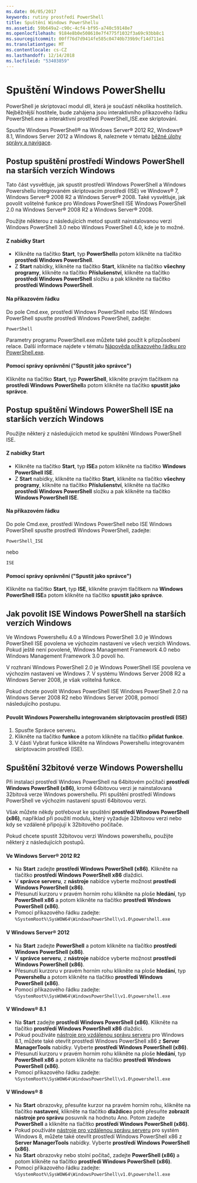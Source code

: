 ```yaml
---
ms.date: 06/05/2017
keywords: rutiny prostředí PowerShell
title: Spuštění Windows PowerShellu
ms.assetid: 59b649a2-c90c-4cf4-bf95-a740c59148e7
ms.openlocfilehash: 9184e8b0e508610e7f4775f1032f3a69c93bb8c1
ms.sourcegitcommit: 00ff76d7d9414fe585c04740b739b9cf14d711e1
ms.translationtype: MT
ms.contentlocale: cs-CZ
ms.lasthandoff: 12/14/2018
ms.locfileid: "53403859"
---
```

# <a name="starting-windows-powershell"></a>Spuštění Windows PowerShellu
PowerShell je skriptovací modul dll, která je součástí několika hostitelích.  Nejběžnější hostitele, bude zahájena jsou interaktivního příkazového řádku PowerShell.exe a interaktivní prostředí PowerShell_ISE.exe skriptování.

Spusťte Windows PowerShell® na Windows Server® 2012 R2, Windows® 8.1, Windows Server 2012 a Windows 8, naleznete v tématu [běžné úlohy správy a navigace](https://technet.microsoft.com/library/hh831491.aspx).

## <a name="how-to-start-windows-powershell-on-earlier-versions-of-windows"></a>Postup spuštění prostředí Windows PowerShell na starších verzích Windows

Tato část vysvětluje, jak spustit prostředí Windows PowerShell a Windows Powershellu integrovaném skriptovacím prostředí (ISE) ve Windows® 7, Windows Server® 2008 R2 a Windows Server® 2008. Také vysvětluje, jak povolit volitelné funkce pro Windows PowerShell ISE Windows PowerShell 2.0 na Windows Server® 2008 R2 a Windows Server® 2008.

Použijte některou z následujících metod spustit nainstalovanou verzi Windows PowerShell 3.0 nebo Windows PowerShell 4.0, kde je to možné.

#### <a name="from-the-start-menu"></a>Z nabídky Start

- Klikněte na tlačítko **Start**, typ **PowerShell**a potom klikněte na tlačítko **prostředí Windows PowerShell**.
- Z **Start** nabídky, klikněte na tlačítko **Start**, klikněte na tlačítko **všechny programy**, klikněte na tlačítko **Příslušenství**, klikněte na tlačítko **prostředí Windows PowerShell**  složku a pak klikněte na tlačítko **prostředí Windows PowerShell**.

#### <a name="at-the-command-prompt"></a>Na příkazovém řádku

Do pole Cmd.exe, prostředí Windows PowerShell nebo ISE Windows PowerShell spusťte prostředí Windows PowerShell, zadejte:

```
PowerShell
```

Parametry programu PowerShell.exe můžete také použít k přizpůsobení relace. Další informace najdete v tématu [Nápověda příkazového řádku pro PowerShell.exe](../core-powershell/console/PowerShell.exe-Command-Line-Help.md).

#### <a name="with-administrative-privileges-run-as-administrator"></a>Pomocí správy oprávnění ("Spustit jako správce")

Klikněte na tlačítko **Start**, typ **PowerShell**, klikněte pravým tlačítkem na **prostředí Windows PowerShell**a potom klikněte na tlačítko **spustit jako správce**.

## <a name="how-to-start-windows-powershell-ise-on-earlier-releases-of-windows"></a>Postup spuštění Windows PowerShell ISE na starších verzích Windows

Použijte některý z následujících metod ke spuštění Windows PowerShell ISE.

#### <a name="from-the-start-menu"></a>Z nabídky Start

- Klikněte na tlačítko **Start**, typ **ISE**a potom klikněte na tlačítko **Windows PowerShell ISE**.
- Z **Start** nabídky, klikněte na tlačítko **Start**, klikněte na tlačítko **všechny programy**, klikněte na tlačítko **Příslušenství**, klikněte na tlačítko **prostředí Windows PowerShell**  složku a pak klikněte na tlačítko **Windows PowerShell ISE**.

#### <a name="at-the-command-prompt"></a>Na příkazovém řádku

Do pole Cmd.exe, prostředí Windows PowerShell nebo ISE Windows PowerShell spusťte prostředí Windows PowerShell, zadejte:

```
PowerShell_ISE
```

nebo

```
ISE
```

#### <a name="with-administrative-privileges-run-as-administrator"></a>Pomocí správy oprávnění ("Spustit jako správce")

Klikněte na tlačítko **Start**, typ **ISE**, klikněte pravým tlačítkem na **Windows PowerShell ISE**a potom klikněte na tlačítko **spustit jako správce**.

## <a name="how-to-enable-windows-powershell-ise-on-earlier-releases-of-windows"></a>Jak povolit ISE Windows PowerShell na starších verzích Windows

Ve Windows Powershellu 4.0 a Windows PowerShell 3.0 je Windows PowerShell ISE povolena ve výchozím nastavení ve všech verzích Windows. Pokud ještě není povolené, Windows Management Framework 4.0 nebo Windows Management Framework 3.0 povolí ho.

V rozhraní Windows PowerShell 2.0 je Windows PowerShell ISE povolena ve výchozím nastavení ve Windows 7. V systému Windows Server 2008 R2 a Windows Server 2008, je však volitelná funkce.

Pokud chcete povolit Windows PowerShell ISE Windows PowerShell 2.0 na Windows Server 2008 R2 nebo Windows Server 2008, pomocí následujícího postupu.

#### <a name="to-enable-windows-powershell-integrated-scripting-environment-ise"></a>Povolit Windows Powershellu integrovaném skriptovacím prostředí (ISE)

1. Spusťte Správce serveru.
2. Klikněte na tlačítko **funkce** a potom klikněte na tlačítko **přidat funkce**.
3. V části Vybrat funkce klikněte na Windows Powershellu integrovaném skriptovacím prostředí (ISE).

## <a name="starting-the-32-bit-version-of-windows-powershell"></a>Spuštění 32bitové verze Windows Powershellu

Při instalaci prostředí Windows PowerShell na 64bitovém počítači **prostředí Windows PowerShell (x86)**, kromě 64bitovou verzi je nainstalovaná 32bitová verze Windows powershellu. Při spuštění prostředí Windows PowerShell ve výchozím nastavení spustí 64bitovou verzi.

Však můžete někdy potřebovat ke spuštění **prostředí Windows PowerShell (x86)**, například při použití modulu, který vyžaduje 32bitovou verzi nebo kdy se vzdáleně připojují k 32bitového počítače.

Pokud chcete spustit 32bitovou verzi Windows powershellu, použijte některý z následujících postupů.

#### <a name="in-windows-server-2012-r2"></a>Ve Windows Server® 2012 R2

- Na **Start** zadejte **prostředí Windows PowerShell (x86)**. Klikněte na tlačítko **prostředí Windows PowerShell x86** dlaždici.
- V **správce serveru**, z **nástroje** nabídce vyberte možnost **prostředí Windows PowerShell (x86)**.
- Přesunutí kurzoru v pravém horním rohu klikněte na ploše **hledání**, typ **PowerShell x86** a potom klikněte na tlačítko **prostředí Windows PowerShell (x86)**.
- Pomocí příkazového řádku zadejte: `%SystemRoot%\SysWOW64\WindowsPowerShell\v1.0\powershell.exe`

#### <a name="in-windows-server-2012"></a>V Windows Server® 2012

- Na **Start** zadejte **PowerShell** a potom klikněte na tlačítko **prostředí Windows PowerShell (x86)**.
- V **správce serveru**, z **nástroje** nabídce vyberte možnost **prostředí Windows PowerShell (x86)**.
- Přesunutí kurzoru v pravém horním rohu klikněte na ploše **hledání**, typ **Powershellu** a potom klikněte na tlačítko **prostředí Windows PowerShell (x86)**.
- Pomocí příkazového řádku zadejte: `%SystemRoot%\SysWOW64\WindowsPowerShell\v1.0\powershell.exe`

#### <a name="in-windows-81"></a>V Windows® 8.1

- Na **Start** zadejte **prostředí Windows PowerShell (x86)**. Klikněte na tlačítko **prostředí Windows PowerShell x86** dlaždici.
- Pokud používáte [nástroje pro vzdálenou správu serveru](https://go.microsoft.com/fwlink/?LinkID=304145) pro Windows 8.1, můžete také otevřít prostředí Windows PowerShell x86 z **Server ManagerTools** nabídky.
  Vyberte **prostředí Windows PowerShell (x86)**.
- Přesunutí kurzoru v pravém horním rohu klikněte na ploše **hledání**, typ **PowerShell x86** a potom klikněte na tlačítko **prostředí Windows PowerShell (x86)**.
- Pomocí příkazového řádku zadejte: `%SystemRoot%\SysWOW64\WindowsPowerShell\v1.0\powershell.exe`

#### <a name="in-windows-8"></a>V Windows® 8

- Na **Start** obrazovky, přesuňte kurzor na pravém horním rohu, klikněte na tlačítko **nastavení**, klikněte na tlačítko **dlaždice**a poté přesuňte **zobrazit nástroje pro správu** posuvník na hodnotu Ano. Potom zadejte **PowerShell** a klikněte na tlačítko **prostředí Windows PowerShell (x86)**.
- Pokud používáte [nástroje pro vzdálenou správu serveru](https://www.microsoft.com/download/details.aspx?id=28972) pro systém Windows 8, můžete také otevřít prostředí Windows PowerShell x86 z **Server ManagerTools** nabídky. Vyberte **prostředí Windows PowerShell (x86)**.
- Na **Start** obrazovky nebo stolní počítač, zadejte **PowerShell (x86)** a potom klikněte na tlačítko **prostředí Windows PowerShell (x86)**.
- Pomocí příkazového řádku zadejte: `%SystemRoot%\SysWOW64\WindowsPowerShell\v1.0\powershell.exe`